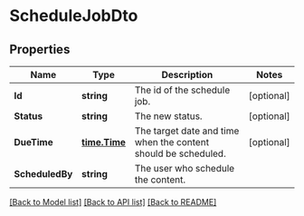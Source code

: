 # ScheduleJobDto

## Properties

Name | Type | Description | Notes
------------ | ------------- | ------------- | -------------
**Id** | **string** | The id of the schedule job. | [optional] 
**Status** | **string** | The new status. | [optional] 
**DueTime** | [**time.Time**](time.Time.md) | The target date and time when the content should be scheduled. | [optional] 
**ScheduledBy** | **string** | The user who schedule the content. | 

[[Back to Model list]](../README.md#documentation-for-models) [[Back to API list]](../README.md#documentation-for-api-endpoints) [[Back to README]](../README.md)


